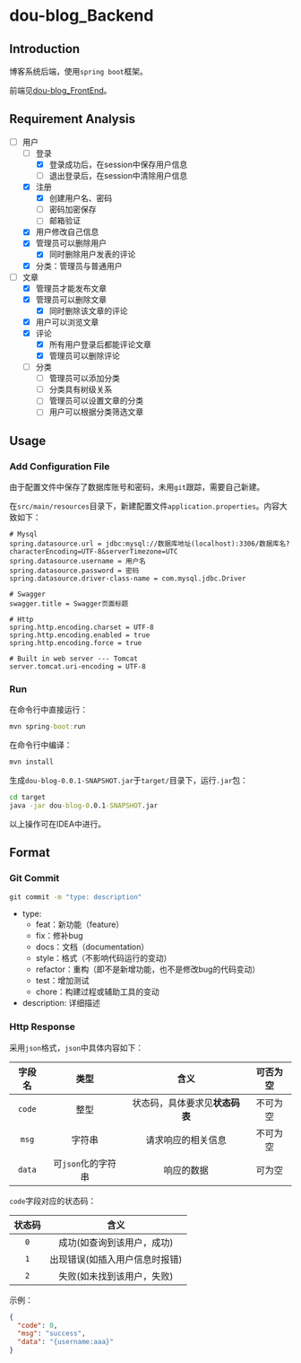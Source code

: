 # dou-blog_Backend

## Introduction

博客系统后端，使用`spring boot`框架。

前端见[dou-blog_FrontEnd](https://github.com/99MyCql/dou-blog_FrontEnd)。

## Requirement Analysis

- [ ] 用户
    - [ ] 登录
        - [x] 登录成功后，在session中保存用户信息
        - [ ] 退出登录后，在session中清除用户信息
    - [x] 注册
        - [x] 创建用户名、密码
        - [ ] 密码加密保存
        - [ ] 邮箱验证
    - [x] 用户修改自己信息
    - [x] 管理员可以删除用户
        - [x] 同时删除用户发表的评论
    - [x] 分类：管理员与普通用户
- [ ] 文章
    - [x] 管理员才能发布文章
    - [x] 管理员可以删除文章
        - [x] 同时删除该文章的评论
    - [x] 用户可以浏览文章
    - [x] 评论
        - [x] 所有用户登录后都能评论文章
        - [x] 管理员可以删除评论
    - [ ] 分类
        - [ ] 管理员可以添加分类
        - [ ] 分类具有树级关系
        - [ ] 管理员可以设置文章的分类
        - [ ] 用户可以根据分类筛选文章

## Usage

### Add Configuration File

由于配置文件中保存了数据库账号和密码，未用`git`跟踪，需要自己新建。

在`src/main/resources`目录下，新建配置文件`application.properties`。内容大致如下：

```config
# Mysql
spring.datasource.url = jdbc:mysql://数据库地址(localhost):3306/数据库名?characterEncoding=UTF-8&serverTimezone=UTC
spring.datasource.username = 用户名
spring.datasource.password = 密码
spring.datasource.driver-class-name = com.mysql.jdbc.Driver

# Swagger
swagger.title = Swagger页面标题

# Http
spring.http.encoding.charset = UTF-8
spring.http.encoding.enabled = true
spring.http.encoding.force = true

# Built in web server --- Tomcat
server.tomcat.uri-encoding = UTF-8
```

### Run

在命令行中直接运行：

```cmd
mvn spring-boot:run
```

在命令行中编译：

```cmd
mvn install
```

生成`dou-blog-0.0.1-SNAPSHOT.jar`于`target/`目录下，运行`.jar`包：

```cmd
cd target
java -jar dou-blog-0.0.1-SNAPSHOT.jar
```

以上操作可在IDEA中进行。

## Format

### Git Commit

```cmd
git commit -m "type: description"
```

- type:
    - feat：新功能（feature）
    - fix：修补bug
    - docs：文档（documentation）
    - style：格式（不影响代码运行的变动）
    - refactor：重构（即不是新增功能，也不是修改bug的代码变动）
    - test：增加测试
    - chore：构建过程或辅助工具的变动
- description: 详细描述

### Http Response

采用`json`格式，`json`中具体内容如下：

|字段名|类型|含义|可否为空|
|:---:|:---:|:---:|:---:|
|`code`|整型|状态码，具体要求见**状态码表**|不可为空|
|`msg`|字符串|请求响应的相关信息|不可为空|
|`data`|可`json`化的字符串|响应的数据|可为空|

`code`字段对应的状态码：

|状态码|含义|
|:---:|:---:|
|`0`|成功(如查询到该用户，成功)|
|`1`|出现错误(如插入用户信息时报错)|
|`2`|失败(如未找到该用户，失败)|

示例：

```json
{
  "code": 0,
  "msg": "success",
  "data": "{username:aaa}"
}
```
